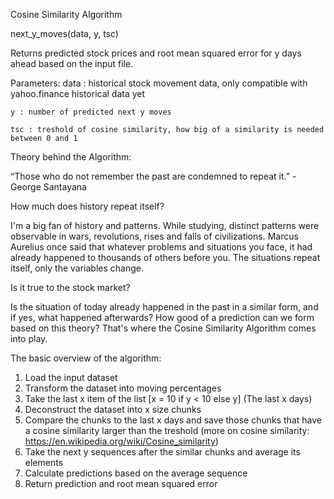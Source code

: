 Cosine Similarity Algorithm

next_y_moves(data, y, tsc)

Returns predicted stock prices and root mean squared error for y days ahead based on the input file.

Parameters:
    data : historical stock movement data, only compatible with yahoo.finance historical data yet

    y : number of predicted next y moves

    tsc : treshold of cosine similarity, how big of a similarity is needed between 0 and 1



Theory behind the Algorithm:

“Those who do not remember the past are condemned to repeat it.”
                                - George Santayana


How much does history repeat itself? 

I'm a big fan of history and patterns. While studying, distinct patterns were observable in wars, revolutions, rises and falls of civilizations. Marcus Aurelius once said that whatever problems and situations you face, it had already happened to thousands of others before you. The situations repeat itself, only the variables change.

Is it true to the stock market?

Is the situation of today already happened in the past in a similar form, and if yes, what happened afterwards? How good of a prediction can we form based on this theory? That's where the Cosine Similarity Algorithm comes into play.

The basic overview of the algorithm:

1. Load the input dataset
2. Transform the dataset into moving percentages
3. Take the last x item of the list [x = 10 if y < 10 else y] (The     last x days)
4. Deconstruct the dataset into x size chunks
5. Compare the chunks to the last x days and save those chunks that have a cosine similarity larger than the treshold (more on cosine similarity: https://en.wikipedia.org/wiki/Cosine_similarity)
6. Take the next y sequences after the similar chunks and average its elements
7. Calculate predictions based on the average sequence
8. Return prediction and root mean squared error




